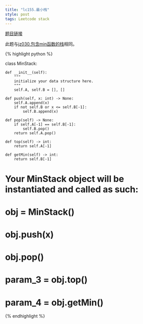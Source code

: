 ```yaml
---
title: "lc155.最小栈"
style: post
tags: Leetcode stack
---
```


[题目链接](https://leetcode-cn.com/problems/min-stack/)

此题与[jz030.包含min函数的栈](https://1e0ndavid.github.io/jz030/)相同。

{% highlight python %}

class MinStack:

    def __init__(self):
        """
        initialize your data structure here.
        """
        self.A, self.B = [], []

    def push(self, x: int) -> None:
        self.A.append(x)
        if not self.B or x <= self.B[-1]:
            self.B.append(x)

    def pop(self) -> None:
        if self.A[-1] == self.B[-1]:
            self.B.pop()
        return self.A.pop()

    def top(self) -> int:
        return self.A[-1]

    def getMin(self) -> int:
        return self.B[-1]


# Your MinStack object will be instantiated and called as such:
# obj = MinStack()
# obj.push(x)
# obj.pop()
# param_3 = obj.top()
# param_4 = obj.getMin()

{% endhighlight %}

